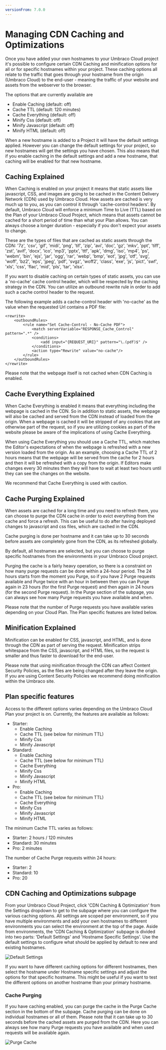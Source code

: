 ```yaml
---
versionFrom: 7.0.0
---
```


# Managing CDN Caching and Optimizations

Once you have added your own hostnames to your Umbraco Cloud project it's possible to configure certain CDN Caching and minification options for all or for specific hostnames within your project.
These caching options all relate to the traffic that goes through your hostname from the origin (Umbraco Cloud) to the end-user - meaning the traffic of your website and assets from the webserver to the browser.

The options that are currently available are
- Enable Caching (default: off)
- Cache TTL (default: 120 minutes)
- Cache Everything (default: off)
- Minify Css (default: off)
- Minify Javascript (default: off)
- Minify HTML (default: off)

When a new hostname is added to a Project it will have the default settings applied. However you can change the default settings for your project, so new hostnames will get the settings you have chosen. This also means that if you enable caching in the default settings and add a new hostname, that caching will be enabled for that new hostname.

## Caching Explained

When Caching is enabled on your project it means that static assets like javascript, CSS, and images are going to be cached in the Content Delivery Network (CDN) used by Umbraco Cloud. How assets are cached is very much up to you, as you can control it through 'cache-control headers'. By default, Umbraco Cloud will enforce a minimum Time to Live (TTL) based on the Plan of your Umbraco Cloud Project, which means that assets cannot be cached for a short period of time than what your Plan allows. You can always choose a longer duration - especially if you don't expect your assets to change.

These are the types of files that are cached as static assets through the CDN: '7z', 'csv', 'gif', 'midi', 'png', 'tif', 'zip', 'avi', 'doc', 'gz', 'mkv', 'ppt', 'tiff', 'zst', 'avif', 'docx', 'ico', 'mp3', 'pptx', 'ttf', 'apk', 'dmg', 'iso', 'mp4', 'ps', 'webm', 'bin', 'ejs', 'jar', 'ogg', 'rar', 'webp', 'bmp', 'eot', 'jpg', 'otf', 'svg', 'woff', 'bz2', 'eps', 'jpeg', 'pdf', 'svgz', 'woff2', 'class', 'exe', 'js', 'pict', 'swf', 'xls', 'css', 'flac', 'mid', 'pls', 'tar', 'xlsx'.

If you want to disable caching on certain types of static assets, you can use a 'no-cache' cache control header, which will be respected by the caching strategy in the CDN. You can utilize an outbound rewrite rule in order to add such a cache control header to the request. 

The following example adds a cache-control header with 'no-cache' as the value when the requested Url contains a PDF file:

```
<rewrite>
    <outboundRules>
        <rule name="Set Cache-Control - No-Cache PDF">
            <match serverVariable="RESPONSE_Cache_Control" pattern=".*" />
            <conditions>
                <add input="{REQUEST_URI}" pattern="\.(pdf)$" />
            </conditions>
            <action type="Rewrite" value="no-cache"/>
        </rule>
    </outboundRules>
</rewrite>
```

Please note that the webpage itself is not cached when CDN Caching is enabled.

## Cache Everything Explained

When Cache Everything is enabled it means that everything including the webpage is cached in the CDN. So in addition to static assets, the webpage will also be cached and served from the CDN instead of loaded from the origin. When a webpage is cached it will be stripped of any cookies that are otherwise part of the request, so if you are utilizing cookies as part of the website please be aware of the implications of using Cache Everything.

When using Cache Everything you should use a Cache TTL, which matches the Editor's expectations of when the webpage is refreshed with a new version loaded from the origin. As an example, choosing a Cache TTL of 2 hours means that the webpage will be served from the cache for 2 hours and then it will be refreshed with a copy from the origin. If Editors make changes every 30 minutes then they will have to wait at least two hours until they can see the changes on the website.

We recommend that Cache Everything is used with caution.

## Cache Purging Explained

When assets are cached for a long time and you need to refresh them, you can choose to purge the CDN cache in order to evict everything from the cache and force a refresh. This can be useful to do after having deployed changes to javascript and css files, which are cached in the CDN.

Cache purging is done per hostname and it can take up to 30 seconds before assets are completely gone from the CDN, as its refreshed globally.

By default, all hostnames are selected, but you can choose to purge specific hostnames from the environments in your Umbraco Cloud project.

Purging the cache is a fairly heavy operation, so there is a constraint on how many purge requests can be done within a 24-hour period. The 24 hours starts from the moment you Purge, so if you have 2 Purge requests available and Purge twice with an hour in between then you can Purge again in 23 hours (for the first Purge request) and then again in 24 hours (for the second Purge request).
In the Purge section of the subpage, you can always see how many Purge requests you have available and when.

Please note that the number of Purge requests you have available varies depending on your Cloud Plan. The Plan specific features are listed below.

## Minification Explained

Minification can be enabled for CSS, javascript, and HTML, and is done through the CDN as part of serving the request. Minification strips whitespace from the CSS, javascript, and HTML files, so the request is smaller and thus faster to download for the end-user.

Please note that using minification through the CDN can affect Content Security Policies, as the files are being changed after they leave the origin. If you are using Content Security Policies we recommend doing minification within the Umbraco site.

## Plan specific features

Access to the different options varies depending on the Umbraco Cloud Plan your project is on.
Currently, the features are available as follows:

- Starter: 
  - Enable Caching
  - Cache TTL (see below for minimum TTL)
  - Minify Css
  - Minify Javascript
- Standard: 
  - Enable Caching
  - Cache TTL (see below for minimum TTL)
  - Cache Everything
  - Minify Css
  - Minify Javascript
  - Minify HTML
- Pro: 
  - Enable Caching
  - Cache TTL (see below for minimum TTL)
  - Cache Everything
  - Minify Css
  - Minify Javascript
  - Minify HTML

The minimum Cache TTL varies as follows:

- Starter: 2 hours / 120 minutes
- Standard: 30 minutes
- Pro: 2 minutes

The number of Cache Purge requests within 24 hours: 

- Starter: 2
- Standard: 10
- Pro: 20

## CDN Caching and Optimizations subpage

From your Umbraco Cloud Project, click 'CDN Caching & Optimization' from the Settings dropdown to get to the subpage where you can configure the various caching options.
All settings are scoped per environment, so if you have multiple environments and add your own hostnames to different environments you can select the environment at the top of the page.
Aside from environments, the 'CDN Caching & Optimization' subpage is divided into two parts: 'Default Settings' and 'Hostname Specific Settings'.
Use the default settings to configure what should be applied by default to new and existing hostnames.

![Default Settings](images/caching-subpage.png)

If you want to have different caching options for different hostnames, then select the hostname under Hostname specific settings and adjust the options for that specific hostname.
This might be useful if you want to test the different options on another hostname than your primary hostname.

### Cache Purging

If you have caching enabled, you can purge the cache in the Purge Cache section in the bottom of the subpage. Cache purging can be done on individual hostnames or all of them.
Please note that it can take up to 30 seconds before the cached assets are purged from the CDN.
Here you can always see how many Purge requests you have available and when used requests will be available again.

![Purge Cache](images/purge-cache.png)
